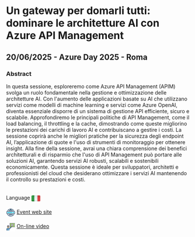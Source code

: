 # Un gateway per domarli tutti: dominare le architetture AI con Azure API Management
##  20/06/2025 - Azure Day 2025 - Roma
### Abstract 
In questa sessione, esploreremo come Azure API Management (APIM) svolga un ruolo fondamentale nella gestione e ottimizzazione delle architetture AI. Con l'aumento delle applicazioni basate su AI che utilizzano servizi come modelli di machine learning e servizi come Azure OpenAI, diventa essenziale disporre di un sistema di gestione API efficiente, sicuro e scalabile. Approfondiremo le principali politiche di API Management, come il load balancing, il throttling e la cache, dimostrando come queste migliorino le prestazioni dei carichi di lavoro AI e contribuiscano a gestire i costi. La sessione coprirà anche le migliori pratiche per la sicurezza degli endpoint AI, l’applicazione di quote e l'uso di strumenti di monitoraggio per ottenere insight. Alla fine della sessione, avrai una chiara comprensione dei benefici architetturali e di risparmio che l'uso di API Management può portare alle soluzioni AI, garantendo servizi AI robusti, scalabili e sostenibili economicamente.
Questa sessione è ideale per sviluppatori, architetti e professionisti del cloud che desiderano ottimizzare i servizi AI mantenendo il controllo su prestazioni e costi.

<br/>
Language <img width="25" src="https://raw.githubusercontent.com/massimobonanni/massimobonanni/master/images/flagitaly.svg" style="vertical-align:middle">

<br/>
<p>
<img width="25" src="https://raw.githubusercontent.com/massimobonanni/massimobonanni/master/images/eventwebsite.svg" style="vertical-align:middle"> 
<a href="https://azureday.it/">Event web site</a>
</p>

<p>
<img width="25" src="https://raw.githubusercontent.com/massimobonanni/massimobonanni/master/images/video.svg" style="vertical-align:middle"> 
<a href="https://youtu.be/5lHilO_Ectc?t=26677" target="_blank">On-line video</a>
</p> 


